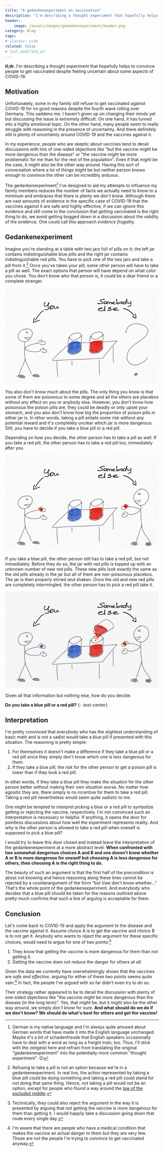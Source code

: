 ```yaml
---
title: "A gedankenexperiment on vaccination"
description: "I'm describing a thought experiment that hopefully helps to convince people to get vaccinated despite feeling uncertain about some aspects of COVID-19."
header:
    image: /assets/images/gedankenexperiment/header.png
category: Blog
tags:
# classes: wide
related: false
# last_modified_at:
---
```


**tl;dr.** I'm describing a thought experiment that hopefully helps to convince people to get vaccinated despite feeling uncertain about some aspects of COVID-19.


## Motivation

Unfortunately, some in my family still refuse to get vaccinated against COVID-19 for no good reasons despite the fourth wave rolling over Germany. This saddens me. I haven't given up on changing their minds yet but discussing the issue is extremely difficult. On one hand, it has turned into a highly emotional topic. On the other hand, many people seem to really struggle with reasoning in the presence of uncertainty. And there definitely still is plenty of uncertainty around COVID-19 and the vaccines against it.

In my experience, people who are skeptic about vaccines tend to derail discussions with lots of one-sided objections like "but the vaccine _might_ be more dangerous than the disease" or "the vaccine _might_ be more problematic for me than for the rest of the population". Even if that _might_ be the case, it _might_ also be the other way around. Having this sort of conversation where a lot of things _might_ be but neither person _knows_ enough to convince the other can be incredibly arduous.

The gedankenexperiment[^gedankenexperiment] I've designed to aid my attempts to influence my family members reduces the number of facts we actually need to _know_ to a minimum and embraces that there is plenty we _don't know_. Although there are vast amounts of evidence in the specific case of COVID-19 that the vaccines against it are safe and highly effective, if we can ignore this evidence and still come to the conclusion that getting vaccinated is the right thing to do, we avoid getting bogged down in a discussion about the validity of the evidence. One could call this approach _evidence frugality_.


## Gedankenexperiment

Imagine you're standing at a table with two jars full of pills on it; the left jar contains indistinguishable blue pills and the right jar contains indistinguishable red pills. You have to pick one of the two jars and take a pill from it.[^no_pill] Once you've taken your pill, some other person will have to take a pill as well. The exact options that person will have depend on what color you chose. You don't know who that person is, it could be a dear friend or a complete stranger.

![Scenery](/assets/images/gedankenexperiment/start.png)

You also don't know much about the pills. The only thing you know is that some of them are poisonous to some degree and all the others are placebos without any effect on you or anybody else. However, you don't know how poisonous the poison pills are, they could be deadly or only upset your stomach, and you also don't know how big the proportion of poison pills in either jar is. In other words, taking a pill entails some risk without any potential reward and it's completely unclear which jar is more dangerous. Still, you have to decide if you take a blue pill or a red pill.

Depending on how you decide, the other person has to take a pill as well. If you take a red pill, the other person has to take a red pill too, immediately after you.

![Taking a red pill](/assets/images/gedankenexperiment/red.png)

If you take a blue pill, the other person still has to take a red pill, but not immediately. Before they do so, the jar with red pills is topped up with an unknown number of new red pills. These new pills look exactly the same as the old pills already in the jar but all of them are non-poisonous placebos. The jar is then properly stirred _and_ shaken. Once the old and new red pills are completely intermingled, the other person has to pick a red pill take it.

![Taking a red pill](/assets/images/gedankenexperiment/blue.png)

Given all that information but nothing else, how do you decide:

**Do you take a blue pill or a red pill?**
{: .text-center}


## Interpretation

I'm pretty convinced that everybody who has the slightest understanding of basic math and is not a sadist would take a blue pill if presented with this situation. The reasoning is pretty simple:

1. For themselves it doesn't make a difference if they take a blue pill or a red pill since they simply don't know which one is less dangerous for them.
1. If they take a blue pill, the risk for the other person to get a poison pill is lower than if they took a red pill.

In other words, if they take a blue pill they make the situation for the other person better without making their own situation worse. No matter how egoistic they are, there simply is no incentive for them to take a red pill. Taking a red pill nevertheless would seem quite sadistic to me.

One might be tempted to interpret picking a blue or a red pill to symbolize getting or rejecting the vaccine, respectively. I'm not convinced such an interpretation is necessary or helpful. If anything, it opens the door for pointless discussions about how well the experiment represents reality. And why is the other person is allowed to take a red pill when oneself is supposed to pick a blue pill?

I would try to leave this door closed and instead leave the interpretation of the gedankenexperiment at a more abstract level: **When confronted with two somewhat dangerous choices A and B and one doesn't know whether A or B is more dangerous for oneself but choosing A is less dangerous for others, then choosing A is the right thing to do.**

The beauty of such an argument is that the first half of the precondition is about not knowing and hence reasoning along these lines cannot be rejected by a counterargument of the form "but I/we don't know whether..." That's the whole point of the gedankenexperiment. And everybody who decides that a blue pill should be taken for the reasons outlined above pretty much confirms that such a line of arguing is acceptable for them.


## Conclusion

Let's come back to COVID-19 and apply the argument to the disease and the vaccine against it. Assume choice A is to get the vaccine and choice B is to not get it. Anybody who wants to reject the argument for these specific choices, would need to argue for one of two points:[^three]

1. They _know_ that getting the vaccine is more dangerous for them than not getting it.
1. Getting the vaccine does not reduce the danger for others _at all_.

Given the data we currently have overwhelmingly shows that the vaccines are _safe and effective_, arguing for either of these two points seems quite vain.[^vaccine_dangerous] In fact, the people I've argued with so far didn't even try to do so.

Their strategy rather appeared to be to derail the discussion with plenty of one-sided objections like "the vaccine _might_ be more dangerous than the disease (in the long term)". Yes, that _might_ be, but it _might_ also be the other way around, we simply _don't know_ for sure. **And what should do we do if we don't know? We should do what's best for others and get the vaccine!**


[^gedankenexperiment]: German is my native language and I'm always quite amused about German words that have made it into the English language unchanged. Maybe it's a bit of schadenfreude that English speakers occasionally have to deal with a word as long as a freight train, too. Thus, I'll stick with the zeitgeist here and refrain from translating the original "gedankenexperiment" into the potentially more common "thought experiment". :wink:
[^no_pill]: Refusing to take a pill is not an option because we're in a gedankenexperiment. In real live, the action represented by taking a blue pill could be doing something and taking a red pill could stand for not doing that same thing. Hence, not taking a pill would not be an option, except for people who found a way around the [law of the excluded middle](https://en.wikipedia.org/wiki/Law_of_excluded_middle).
[^three]: Technically, they could also reject the argument in the way it is presented by arguing that not getting the vaccine is more dangerous for them than getting it. I would happily take a discussion going down that route every single day.
[^vaccine_dangerous]: I'm aware that there are people who have a medical condition that makes the vaccine an actual danger to them but they are very few. Those are not the people I'm trying to convince to get vaccinated anyway.


<!-- cSpell:ignore gedankenexperiment -->
